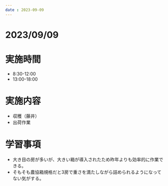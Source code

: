 ```yaml
---
date : 2023-09-09
---
```


# 2023/09/09

# 実施時間
- 8:30-12:00
- 13:00-18:00

# 実施内容
- 収穫（藤井）
- 出荷作業

# 学習事項
- 大き目の房が多いが、大きい箱が導入されたため昨年よりも効率的に作業できる。
- そもそも農協箱規格だと3房で重さを満たしながら詰められるようになってない気がする。